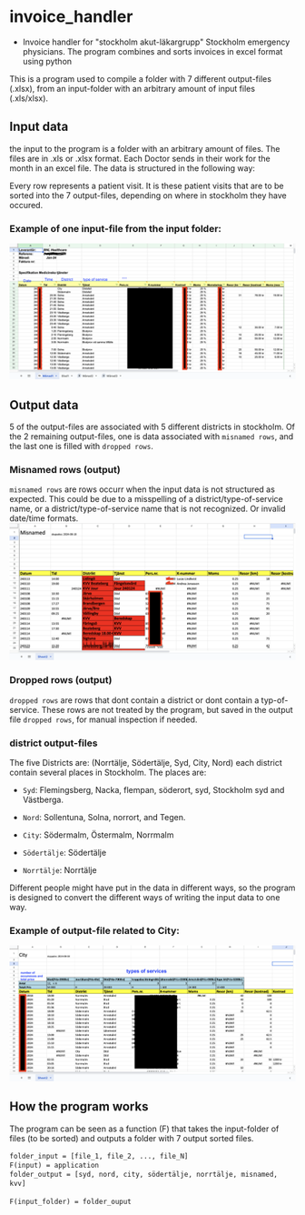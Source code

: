 # invoice_handler
- Invoice handler for "stockholm akut-läkargrupp" Stockholm emergency physicians. The program combines and sorts invoices in excel format using python

This is a program used to compile a folder with 7 different output-files (.xlsx), from an input-folder with an arbitrary amount of input files (.xls/xlsx). 

## Input data
the input to the program is a folder with an arbitrary amount of files. The files are in .xls or .xlsx format. Each Doctor sends in their work for the month in an excel file. The data is structured in the following way:

Every row represents a patient visit. It is these patient visits that are to be sorted into the 7 output-files, depending on where in stockholm they have occured. 

### Example of one input-file from the input folder:
![](images/input_example.png)


## Output data


5 of the output-files are associated with 5 different districts in stockholm. Of the 2 remaining output-files, one is data associated with `misnamed rows`, and the last one is filled with `dropped rows`.

### Misnamed rows (output)
`misnamed rows` are rows occurr when the input data is not structured as expected. This could be due to a misspelling of a district/type-of-service name, or a district/type-of-service name that is not recognized. Or invalid date/time formats.
![](images/misnamed_example.png)

### Dropped rows (output)
`dropped rows` are rows that dont contain a district or dont contain a typ-of-service. These rows are not treated by the program, but saved in the output file `dropped rows`, for manual inspection if needed.

### district output-files
The five Districts are: (Norrtälje, Södertälje, Syd, City, Nord) each district contain several places in Stockholm. The places are:

- `Syd`: Flemingsberg, Nacka, flempan, söderort, syd, Stockholm syd and Västberga.

- `Nord`: Sollentuna, Solna, norrort, and Tegen.

- `City`: Södermalm, Östermalm, Norrmalm
- `Södertälje`: Södertälje
- `Norrtälje`: Norrtälje

Different people might have put in the data in different ways, so the program is designed to convert the different ways of writing the input data to one way.
  
### Example of output-file related to City:
![](images/city_example.png)


## How the program works
The program can be seen as a function (F) that takes the input-folder of files (to be sorted) and outputs a folder with 7 output sorted files.

	folder_input = [file_1, file_2, ..., file_N]
	F(input) = application
	folder_output = [syd, nord, city, södertälje, norrtälje, misnamed, kvv]
	
	F(input_folder) = folder_ouput


